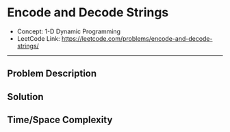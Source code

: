 # Encode and Decode Strings

- Concept: 1-D Dynamic Programming
- LeetCode Link: https://leetcode.com/problems/encode-and-decode-strings/

---

## Problem Description

## Solution

## Time/Space Complexity

